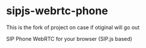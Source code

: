 # sipjs-webrtc-phone
This is the fork of project on case if otiginal will go out

SIP Phone WebRTC for your browser (SIP.js based)
